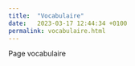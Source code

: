 ```yaml
---
title:  "Vocabulaire"
date:   2023-03-17 12:44:34 +0100
permalink: vocabulaire.html
---
```

Page vocabulaire
